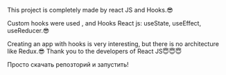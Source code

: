 This project is completely made by react JS and Hooks.😎

Custom hooks were used , and Hooks React js: useState, useEffect, useReducer.😎

Creating an app with hooks is very interesting, but there is no architecture like Redux.😎
Thank you to the developers of React JS😇😇😇

Просто скачать репозторий и запустить!
